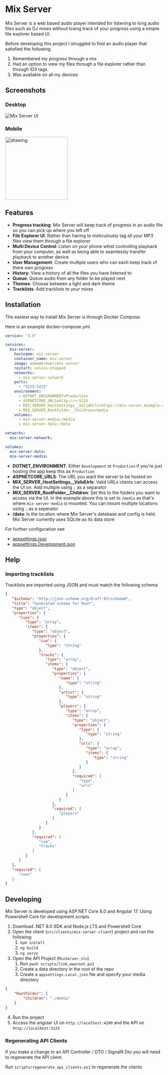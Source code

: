 # Mix Server

Mix Server is a web based audio player intended for listening to long audio files such as DJ mixes without losing track of your progress
using a simple file explorer based UI.

Before developing this project I struggled to find an audio player that satisfied the following.

1. Remembered my progress through a mix
2. Had an option to view my files through a file explorer rather than through ID3 tags.
3. Was available on all my devices

## Screenshots

### Desktop

![Mix Server UI](./screenshots/mix-server-ui.png)

### Mobile

<img src="./screenshots/mix-server-ui-mobile.png" alt="drawing" width="200"/>

## Features

- __Progress tracking__: Mix Server will keep track of progress in an audio file so you can pick up where you left off
- __File Explorer UI__: Rather than having to meticulously tag all your MP3 files view them through a file explorer
- __Multi Device Control__: Listen on your phone whist controlling playback from your computer, as well as being able to seamlessly transfer playback to another device
- __User Management__: Create multiple users who can each keep track of there own progress
- __History__: View a history of all the files you have listened to
- __Queue__: Queue audio from any folder to be played next
- __Themes__: Choose between a light and dark theme
- __Tracklists__: Add tracklists to your mixes

## Installation

The easiest way to install Mix Server is through Docker Compose.

Here is an example docker-compose.yml

```yaml
version: "3.5"

services:
  mix-server:
    hostname: mix-server
    container_name: mix-server
    image: adammbrewer/mix-server
    restart: unless-stopped
    networks:
      - mix-server-network
    ports:
      - "5225:5225"
    environment:
      - DOTNET_ENVIRONMENT=Production
      - ASPNETCORE_URLS=http://+:5225
      - MIX_SERVER_HostSettings__ValidUrls=https://mix-server.example.com
      - MIX_SERVER_RootFolder__Children=/media
    volumes:
      - mix-server-media:/media
      - mix-server-data:/data

networks:
  mix-server-network:

volumes:
  mix-server-data:
  mix-server-media:
```

- **DOTNET_ENVIRONMENT**: Either `Development` or `Production` if you're just hosting the app keep this as `Production`
- **ASPNETCORE_URLS**: The URL you want the server to be hosted on
- **MIX_SERVER_HostSettings__ValidUrls**: Valid URLs clients can access the UI on. Add multiple using `;` as a separator
- **MIX_SERVER_RootFolder__Children**: Set this to the folders you want to access via the UI. In the example above this is set to `/media` as that's where `mix-server-media` is mounted. You can mount multiple locations using `;` as a seperator
- **/data**: Is the location where Mix Server's database and config is held. Mix Server currently uses SQLite as its data store

For further configuration see 
- [appsettings.json](src/api/MixServer/appsettings.json)
- [appsettings.Development.json](src/api/MixServer/appsettings.Development.json)

## Help

### Importing tracklists

Tracklists are imported using JSON and must match the following schema

```json
{
   "$schema": "http://json-schema.org/draft-07/schema#",
   "title": "Generated schema for Root",
   "type": "object",
   "properties": {
      "cues": {
         "type": "array",
         "items": {
            "type": "object",
            "properties": {
               "cue": {
                  "type": "string"
               },
               "tracks": {
                  "type": "array",
                  "items": {
                     "type": "object",
                     "properties": {
                        "name": {
                           "type": "string"
                        },
                        "artist": {
                           "type": "string"
                        },
                        "players": {
                           "type": "array",
                           "items": {
                              "type": "object",
                              "properties": {
                                 "type": {
                                    "type": "string"
                                 },
                                 "urls": {
                                    "type": "array",
                                    "items": {
                                       "type": "string"
                                    }
                                 }
                              },
                              "required": [
                                 "type",
                                 "urls"
                              ]
                           }
                        }
                     },
                     "required": [
                        "players"
                     ]
                  }
               }
            },
            "required": [
               "cue",
               "tracks"
            ]
         }
      }
   },
   "required": [
      "cues"
   ]
}
```

## Developing

Mix Server is developed using ASP.NET Core 8.0 and Angular 17. Using Powershell Core for development scripts

1. Download .NET 8.0 SDK and Node.js LTS and Powershell Core
2. Open the client (`src/clients/mix-server-client`) project and run the following
   1. `npm install`
   2. `ng build`
   3. `ng serve`
3. Open the API Project (`MixServer.sln`)
   1. Run `pwsh scripts/link_wwwroot.ps1`
   2. Create a data directory in the root of the repo
   3. Create a `appsettings.Local.json` file and specify your media directory
```json
{
    "RootFolder": {
        "Children": "./media"
    }
}
```
4. Run the project
5. Access the angular UI on `http://localhost:4200` and the API on `http://localhost:5225`

### Regenerating API Clients

If you make a change to an API Controller / DTO / SignalR Dto you will need to regenerate the API client.

Run `scripts/regenerate_api_clients.ps1` to regenerate the clients